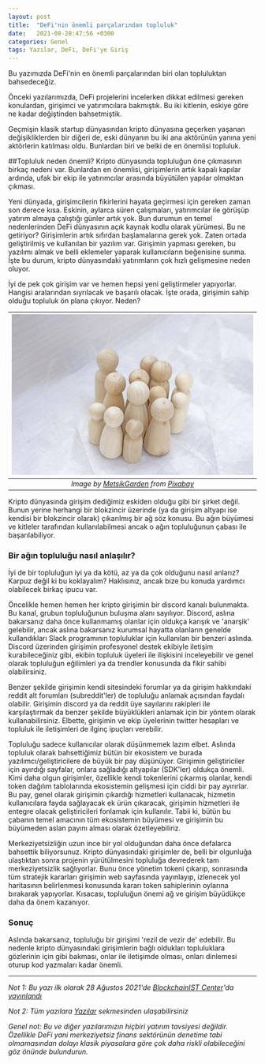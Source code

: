 ```yaml
---
layout: post
title:  "DeFi'nin önemli parçalarından topluluk"
date:   2021-08-28:47:56 +0300
categories: Genel
tags: Yazılar, DeFi, DeFi'ye Giriş
---
```


Bu yazımızda DeFi'nin en önemli parçalarından biri olan topluluktan bahsedeceğiz. 

Önceki yazılarımızda, DeFi projelerini incelerken dikkat edilmesi gereken konulardan, girişimci ve yatırımcılara bakmıştık. Bu iki kitlenin, eskiye göre ne kadar değiştinden bahsetmiştik. 

Geçmişin klasik startup dünyasından kripto dünyasına geçerken yaşanan değişikliklerden bir diğeri de, eski dünyanın bu iki ana aktörünün yanına yeni aktörlerin katılması oldu. Bunlardan biri ve belki de en önemlisi topluluk. 

##Topluluk neden önemli?
Kripto dünyasında topluluğun öne çıkmasının birkaç nedeni var. Bunlardan en önemlisi, girişimlerin artık kapalı kapılar ardında, ufak bir ekip ile yatırımcılar arasında büyütülen yapılar olmaktan çıkması. 

Yeni dünyada, girişimcilerin fikirlerini hayata geçirmesi için gereken zaman son derece kısa. Eskinin, aylarca süren çalışmaları, yatırımcılar ile görüşüp yatırım almaya çalıştığı günler artık yok. Bun durumun en temel nedenlerinden DeFi dünyasının açık kaynak kodlu olarak yürümesi. Bu ne getiriyor? Girişimlerin artık sıfırdan başlamalarına gerek yok. Zaten ortada geliştirilmiş ve kullanılan bir yazılım var. Girişimin yapması gereken, bu yazılımı almak ve belli eklemeler yaparak kullanıcıların beğenisine sunma.  İşte bu durum, kripto dünyasındaki yatırımların çok hızlı gelişmesine neden oluyor. 

İyi de pek çok girişim var ve hemen hepsi yeni geliştirmeler yapıyorlar. Hangisi aralarından sıyrılacak ve başarılı olacak.  İşte orada, girişimin sahip olduğu topluluk ön plana çıkıyor. Neden?

| ![Community](/assets/family-5099086_800.jpg)|
|:--:| 
| *Image by [MetsikGarden](https://pixabay.com/users/metsikgarden-4421146/) from [Pixabay](https://pixabay.com/)*|

Kripto dünyasında girişim dediğimiz eskiden olduğu gibi bir şirket değil. Bunun yerine herhangi bir blokzincir üzerinde (ya da girişim altyapı ise kendisi bir blokzincir olarak) çıkarılmış bir ağ söz konusu. Bu ağın büyümesi ve kitleler tarafından kullanılabilmesi ancak o ağın topluluğunun çabası ile başarılabiliyor. 

### Bir ağın topluluğu nasıl anlaşılır?
İyi de bir topluluğun iyi ya da kötü, az ya da çok olduğunu nasıl anlarız? Karpuz değil ki bu koklayalım? Haklısınız, ancak bize bu konuda yardımcı olabilecek birkaç ipucu var. 

Öncelikle hemen hemen her kripto girişimin bir discord kanalı bulunmakta. Bu kanal, grubun topluluğunun buluşma alanı sayılıyor. Discord, aslına bakarsanız daha önce kullanmamış olanlar için oldukça karışık ve 'anarşik' gelebilir, ancak aslına bakarsanız kurumsal hayatta olanların genelde kullandıkları Slack programının topluluklar için kullanılan bir benzeri aslında. Discord üzerinden girişimin profesyonel destek ekibiyle iletişim kurabileceğiniz gibi, ekibin topluluk üyeleri ile ilişkisini inceleyebilir ve genel olarak topluluğun eğilimleri ya da trendler konusunda da fikir sahibi olabilirsiniz. 

Benzer şekilde girişimin kendi sitesindeki forumlar ya da girişim hakkındaki reddit alt forumları (subreddit'ler) de topluluğu anlamak açısından faydalı olabilir. Girişimin discord ya da reddit üye sayılarını rakipleri ile karşılaştırmak da benzer şekilde büyüklükleri anlamak için bir yöntem olarak kullanabilirsiniz. Elbette, girişimin ve ekip üyelerinin twitter hesapları ve topluluk ile iletişimleri de ilginç ipuçları verebilir. 

Topluluğu sadece kullanıcılar olarak düşünmemek lazım elbet. Aslında topluluk olarak bahsettiğimiz bütün bir ekosistem ve burada yazılımcı/geliştiricilere de büyük bir pay düşünüyor. Girişimin geliştiriciler için ayırdığı sayfalar, onlara sağladığı altyapılar (SDK'ler) oldukça önemli. Kimi daha olgun girişimler, özellikle kendi tokenlerini çıkarmış olanlar, kendi token dağılım tablolarında ekosistemin gelişmesi için ciddi bir pay ayırırlar. Bu pay, genel olarak girişimin çıkardığı hizmetleri kullanacak, hizmetin kullanıcılara fayda sağlayacak ek ürün çıkaracak, girişimin hizmetleri ile entegre olacak geliştiricileri fonlamak için kullanılır. Tabii ki, bütün bu çabanın temel amacının tüm ekosistemin büyümesi ve girişimin bu büyümeden aslan payını alması olarak özetleyebiliriz. 

Merkeziyetsizliğin uzun ince bir yol olduğundan daha önce defalarca bahsettik biliyorsunuz. Kripto dünyasındaki girişimler de, belli bir olgunluğa ulaştıktan sonra projenin yürütülmesini topluluğa devrederek tam merkeziyetsizlik sağlıyorlar. Bunu önce yönetim tokeni çıkarıp, sonrasında tüm stratejik kararları girişimin web sayfasında yayınlayıp, izlenecek yol haritasının belirlenmesi konusunda kararı token sahiplerinin oylarına bırakarak yapıyorlar. Kısacası, topluluğun önemi ağ ve girişim büyüdükçe daha da önem kazanıyor.  

### Sonuç 
Aslında bakarsanız, topluluğu bir girişimi 'rezil de vezir de' edebilir. Bu nedenle kripto dünyasındaki girişimlerin bağlı oldukları topluluklara gözlerinin için gibi bakması, onlar ile iletişimde olması, onları dinlemesi oturup kod yazmaları kadar önemli. 

---

*Not 1: Bu yazı ilk olarak 28 Ağustos 2021'de [BlockchainIST Center](https://medium.com/blockchainist-center)'da [yayınlandı]()*

*Not 2: Tüm yazılara [Yazılar](/articles/) sekmesinden ulaşabilirsiniz*

*Genel not: Bu ve diğer yazılarımızın hiçbiri yatırım tavsiyesi değildir. Özellikle DeFi yani merkeziyetsiz finans sektörünün denetime tabi olmamasından dolayı klasik piyasalara göre çok daha riskli olabileceğini göz önünde bulundurun.* 
